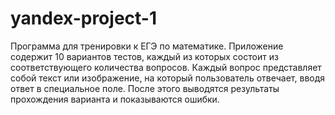 # yandex-project-1
Программа для тренировки к ЕГЭ по математике. Приложение содержит 10 вариантов тестов, каждый из которых состоит из соответствующего количества вопросов. Каждый вопрос представляет собой текст или изображение, на который пользователь отвечает, вводя ответ в специальное поле. После этого выводятся результаты прохождения варианта и показываются ошибки.
